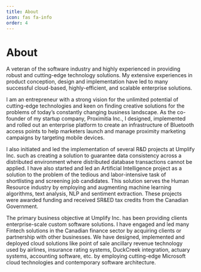 ```yaml
---
title: About
icon: fas fa-info
order: 4
---
```


# About

A veteran of the software industry and highly experienced in providing robust and cutting-edge technology solutions. My extensive experiences in product conception, design and implementation have led to many successful cloud-based, highly-efficient, and scalable enterprise solutions.

I am an entrepreneur with a strong vision for the unlimited potential of cutting-edge technologies and keen on finding creative solutions for the problems of today’s constantly changing business landscape. As the co-founder of my startup company, Proximitia Inc., I designed, implemented and rolled out an enterprise platform to create an infrastructure of Bluetooth access points to help marketers launch and manage proximity marketing campaigns by targeting mobile devices. 

I also initiated and led the implementation of several R&D projects at Umplify Inc. such as creating a solution to guarantee data consistency across a distributed environment where distributed database transactions cannot be applied. I have also started and led an Artificial Intelligence project as a solution to the problem of the tedious and labor-intensive task of shortlisting and screening job candidates. This solution serves the Human Resource industry by employing and augmenting machine learning algorithms, text analysis, NLP and sentiment extraction. These projects were awarded funding and received SR&ED tax credits from the Canadian Government.

The primary business objective at Umplify Inc. has been providing clients enterprise-scale custom software solutions. I have engaged and led many Fintech solutions in the Canadian finance sector by acquiring clients or partnership with other businesses. We have designed, implemented and deployed cloud solutions like point of sale ancillary revenue technology used by airlines, insurance rating systems, DuckCreek integration, actuary systems, accounting software, etc. by employing cutting-edge Microsoft cloud technologies and contemporary software architecture.
